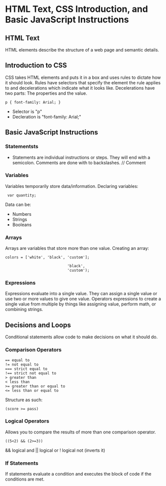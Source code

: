 # HTML Text, CSS Introduction, and Basic JavaScript Instructions
## HTML Text
HTML elements describe the structure of a web page and semantic details.
## Introduction to CSS
CSS takes HTML elements and puts it in a box and uses rules to dictate how it should look. Rules have selectors that specify the element the rule applies to and decelerations which indicate what it looks like. Decelerations have two parts: The properties and the value.

```p { font-family: Arial; }```

- Selector is "p"
- Decleration is "font-family: Arial;"

## Basic JavaScript Instructions

### Statementsts 
- Statements are individual instructions or steps. They will end with a semicolon.
Comments are done with to backslashes. // Comment

### Variables 
Variables temporarily store data/information.
Declaring variables:

``` var quantity;```

Data can be:
- Numbers
- Strings
- Booleans

### Arrays
Arrays are variables that store more than one value.
Creating an array:

```var colors;
colors = ['white', 'black', 'custom'];
```
``` var colors = new array( 'white',
                            'black',
                            'custom'); 
```
### Expressions 
Expressions evaluate into a single value. They can assign a single value or use two or more values to give one value.
Operators expressions to create a single value from multiple by things like assigning value, perform math, or combining strings.

## Decisions and Loops
Conditional statements allow code to make decisions on what it should do. 
### Comparison Operators
```
== equal to
!= not equal to
=== strict equal to
!== strict not equal to
> greater than
< less than
>= greater than or equal to
<= less than or equal to
```
Structure as such:
```
(score >= pass)
```
### Logical Operators
Allows you to compare the results of more than one comparison operator.
```
((5<2) && (2>=3))
```
&& logical and
|| logical or
! logical not (inverts it)

### If Statements
If statements evaluate a condition and executes the block of code if the conditions are met.
